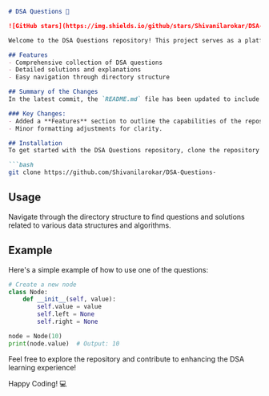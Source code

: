```markdown
# DSA Questions 🚀

![GitHub stars](https://img.shields.io/github/stars/Shivanilarokar/DSA-Questions-?style=social) ![Forks](https://img.shields.io/github/forks/Shivanilarokar/DSA-Questions-?style=social)

Welcome to the DSA Questions repository! This project serves as a platform for developers and learners to practice and enhance their skills in Data Structures and Algorithms (DSA). This repository is designed to help you improve your understanding of various data structures and algorithms through a collection of questions and solutions.

## Features
- Comprehensive collection of DSA questions
- Detailed solutions and explanations
- Easy navigation through directory structure

## Summary of the Changes
In the latest commit, the `README.md` file has been updated to include a new section that highlights the features of the repository, making it easier for users to understand what they can expect. Additionally, some formatting adjustments were made for improved readability.

### Key Changes:
- Added a **Features** section to outline the capabilities of the repository.
- Minor formatting adjustments for clarity.

## Installation
To get started with the DSA Questions repository, clone the repository to your local machine using:

```bash
git clone https://github.com/Shivanilarokar/DSA-Questions-
```

## Usage
Navigate through the directory structure to find questions and solutions related to various data structures and algorithms.

## Example
Here's a simple example of how to use one of the questions:

```python
# Create a new node
class Node:
    def __init__(self, value):
        self.value = value
        self.left = None
        self.right = None

node = Node(10)
print(node.value)  # Output: 10
```

Feel free to explore the repository and contribute to enhancing the DSA learning experience!

Happy Coding! 💻
```